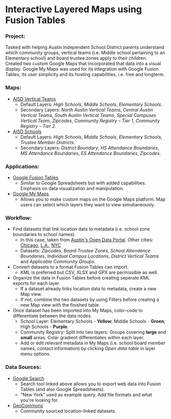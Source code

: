 # Interactive Layered Maps using Fusion Tables




<h3>Project:</h3>
Tasked with helping Austin Independent School District parents understand which community groups, vertical teams (i.e. Middle school pertaining to an Elementary school) and board trustee zones apply to their children. 
 <br>
Created two custom Google Maps that incorporated that data into a visual display. Google My Maps was used for its integration with Google Fusion Tables, its user simplicity and its hosting capabilities, i.e. free and longterm.

<h3>Maps:</h3>

* [AISD Vertical Teams](http://aisd2.mgardiner.com)
  * Default Layers: *High Schools*, *Middle Schools*, *Elementary Schools*.
  * Secondary Layers: *North Austin Vertical Teams*, *Central Austin Vertical Teams*, *South Austin Vertical Teams*, *Special Campuses Vertical Team*, *Zipcodes*, *Community Registry – Tier 1*, *Community Registry – Tier 2*.
* [AISD Schools](http://aisd2.mgardiner.com)
  * Default Layers: *High Schools*, *Middle Schools*, *Elementary Schools*, *Trustee Member Districts*.
  * Secondary Layers: *District Boundary*, *HS Attendance Boundaries*, *MS Attendance Boundaries*, *ES Attendance Boundaries*, *Zipcodes*.


<h3>Applications:</h3>

* [Google Fusion Tables](https://support.google.com/fusiontables/answer/2571232?hl=en)
  * Similar to Google Spreadsheets but with added capabilities. Emphasis on data visualization and manipulation. 
* [Google My Maps](https://www.google.com/maps/d/)
  * Allows you to make custom maps on the Google Maps platform. Map users can select which layers they want to view simultaneously.
  
<h3>Workflow:</h3>

* Find datasets that link location data to metadata (i.e. school zone boundaries to school names).
  * In this case, taken from [Austin's Open Data Portal](https://data.austintexas.gov/). Other cities: [Chicago](https://data.cityofchicago.org/), [L.A.](https://data.lacity.org/), [NYC](https://opendata.cityofnewyork.us/)
  * Datasets: *Zipcodes*, *Board Trustee Zones*, *School Attendence Boundaries*, *Individual Campus Locations*, *District Vertical Teams* and *Applicable Community Groups*.
* Convert datasets to a format Fusion Tables can import.
  * KML is preferred but CSV, XLSX and GPX are permissible as well.
* Organize the data in Fusion Tables before creating seperate KML exports for each layer.
  * If a dataset already links location data to metadata, create a new Map view.
  * If not, combine the two datasets by using Filters before creating a new Map view with the finished table.
* Once dataset has been imported into My Maps, color-code to differentiate between the data nodes.
  * School Layer: Elementary Schools - **Yellow**; Middle Schools - **Green**; High Schools - **Purple**.
  * Community Registry: Split into two layers: Groups covering **large** and **small** areas. Colar gradient differentiates within each layer.
  * Add or edit relevant metadata in My Maps (i.e. school board member names, contact information) by clicking *Open data table* in layer menu options.


<h3>Data Sources:</h3>

* [Google Search](https://research.google.com/tables?corpus=fusion&hl=en&q=New+York)
  * Search tool linked above allows you to export web data into Fusion Tables (and also Google Spreadsheets).
  * "New York" used as example query. Add file formats and what you're looking for.
* [GeoCommons](http://geocommons.com/)
  * Community sourced location-linked datasets.

  
  
